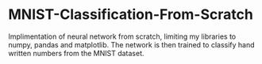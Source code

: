 # MNIST-Classification-From-Scratch

Implimentation of neural network from scratch, limiting my libraries to numpy, pandas and matplotlib. The network is then trained to classify hand written numbers from the MNIST dataset.
